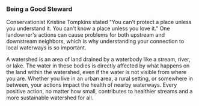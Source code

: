 ### Being a Good Steward

Conservationist Kristine Tompkins stated "You can't protect a place unless you understand it. You can't know a place unless you love it." One landowner's actions can cause problems for both upstream and downstream neighbors, which is why understanding your connection to local waterways is so important.

A watershed is an area of land drained by a waterbody like a stream, river, or lake. The water in these bodies is directly affected by what happens on the land within the watershed, even if the water is not visible from where you are. Whether you live in an urban area, a rural setting, or somewhere in between, your actions impact the health of nearby waterways. Every positive action, no matter how small, contributes to healthier streams and a more sustainable watershed for all. 




